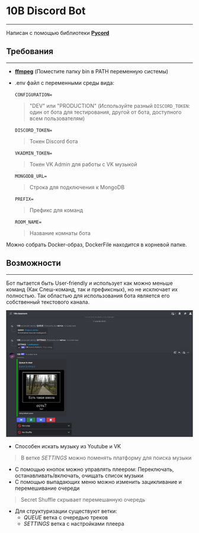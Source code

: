 # 10B Discord Bot

---
Написан с помощью библиотеки **[Pycord](https://github.com/Pycord-Development/pycord)**
## Требования

---
- **[ffmpeg](https://ffmpeg.org/download.html)** (Поместите папку bin в PATH переменную системы)
- .env файл с переменными среды вида:  

    `CONFIGURATION=`  
    >"DEV" или "PRODUCTION" (Используйте разный `DISCORD_TOKEN`: один от бота для тестирования, другой от бота, доступного всем пользователям)  

    `DISCORD_TOKEN=`  
    >Токен Discord бота  

    `VKADMIN_TOKEN=`
    >Токен VK Admin для работы с VK музыкой

    `MONGODB_URL=`
    >Строка для подключения к MongoDB

    `PREFIX=`
    >Префикс для команд

    `ROOM_NAME=`
    >Название комнаты бота

Можно собрать Docker-образ, DockerFile находится в корневой папке.

## Возможности

---
Бот пытается быть User-friendly и использует как можно меньше команд (Как Слеш-команд, так и префиксных), но не исключает их полностью. Так областью для использования бота является его собственный текстового канала.

![Скриншот Канала](README\TextChannel.png)

- Способен искать музыку из Youtube и VK  
>В ветке *SETTINGS* можно поменять платформу для поиска музыки  
- С помощью кнопок можно управлять плеером: Переключать, останавливать/включать, очищать список музыки
- С помощью выпадающих меню можно изменить зацикливание и перемешивание очереди
>Secret Shuffle скрывает перемешанную очередь  
- Для структуризации существуют ветки:
    - *QUEUE* ветка с очередью треков
    - *SETTINGS* ветка с настройками плеера